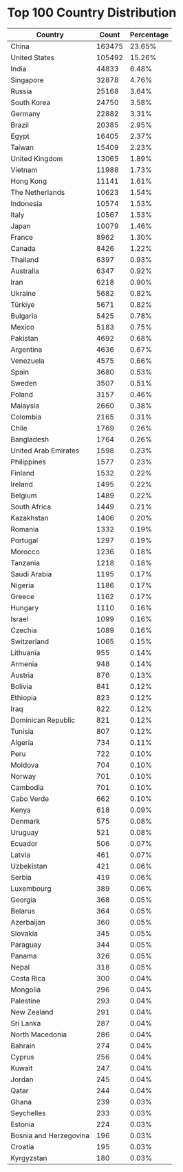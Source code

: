 # Top 100 Country Distribution
| Country | Count | Percentage |
|----|----|----|
| China | 163475 | 23.65% |
| United States | 105492 | 15.26% |
| India | 44833 | 6.48% |
| Singapore | 32878 | 4.76% |
| Russia | 25168 | 3.64% |
| South Korea | 24750 | 3.58% |
| Germany | 22882 | 3.31% |
| Brazil | 20385 | 2.95% |
| Egypt | 16405 | 2.37% |
| Taiwan | 15409 | 2.23% |
| United Kingdom | 13065 | 1.89% |
| Vietnam | 11988 | 1.73% |
| Hong Kong | 11141 | 1.61% |
| The Netherlands | 10623 | 1.54% |
| Indonesia | 10574 | 1.53% |
| Italy | 10567 | 1.53% |
| Japan | 10079 | 1.46% |
| France | 8962 | 1.30% |
| Canada | 8426 | 1.22% |
| Thailand | 6397 | 0.93% |
| Australia | 6347 | 0.92% |
| Iran | 6218 | 0.90% |
| Ukraine | 5682 | 0.82% |
| Türkiye | 5671 | 0.82% |
| Bulgaria | 5425 | 0.78% |
| Mexico | 5183 | 0.75% |
| Pakistan | 4692 | 0.68% |
| Argentina | 4636 | 0.67% |
| Venezuela | 4575 | 0.66% |
| Spain | 3680 | 0.53% |
| Sweden | 3507 | 0.51% |
| Poland | 3157 | 0.46% |
| Malaysia | 2660 | 0.38% |
| Colombia | 2165 | 0.31% |
| Chile | 1769 | 0.26% |
| Bangladesh | 1764 | 0.26% |
| United Arab Emirates | 1598 | 0.23% |
| Philippines | 1577 | 0.23% |
| Finland | 1532 | 0.22% |
| Ireland | 1495 | 0.22% |
| Belgium | 1489 | 0.22% |
| South Africa | 1449 | 0.21% |
| Kazakhstan | 1406 | 0.20% |
| Romania | 1332 | 0.19% |
| Portugal | 1297 | 0.19% |
| Morocco | 1236 | 0.18% |
| Tanzania | 1218 | 0.18% |
| Saudi Arabia | 1195 | 0.17% |
| Nigeria | 1186 | 0.17% |
| Greece | 1162 | 0.17% |
| Hungary | 1110 | 0.16% |
| Israel | 1099 | 0.16% |
| Czechia | 1089 | 0.16% |
| Switzerland | 1065 | 0.15% |
| Lithuania | 955 | 0.14% |
| Armenia | 948 | 0.14% |
| Austria | 876 | 0.13% |
| Bolivia | 841 | 0.12% |
| Ethiopia | 823 | 0.12% |
| Iraq | 822 | 0.12% |
| Dominican Republic | 821 | 0.12% |
| Tunisia | 807 | 0.12% |
| Algeria | 734 | 0.11% |
| Peru | 722 | 0.10% |
| Moldova | 704 | 0.10% |
| Norway | 701 | 0.10% |
| Cambodia | 701 | 0.10% |
| Cabo Verde | 662 | 0.10% |
| Kenya | 618 | 0.09% |
| Denmark | 575 | 0.08% |
| Uruguay | 521 | 0.08% |
| Ecuador | 506 | 0.07% |
| Latvia | 461 | 0.07% |
| Uzbekistan | 421 | 0.06% |
| Serbia | 419 | 0.06% |
| Luxembourg | 389 | 0.06% |
| Georgia | 368 | 0.05% |
| Belarus | 364 | 0.05% |
| Azerbaijan | 360 | 0.05% |
| Slovakia | 345 | 0.05% |
| Paraguay | 344 | 0.05% |
| Panama | 326 | 0.05% |
| Nepal | 318 | 0.05% |
| Costa Rica | 300 | 0.04% |
| Mongolia | 296 | 0.04% |
| Palestine | 293 | 0.04% |
| New Zealand | 291 | 0.04% |
| Sri Lanka | 287 | 0.04% |
| North Macedonia | 286 | 0.04% |
| Bahrain | 274 | 0.04% |
| Cyprus | 256 | 0.04% |
| Kuwait | 247 | 0.04% |
| Jordan | 245 | 0.04% |
| Qatar | 244 | 0.04% |
| Ghana | 239 | 0.03% |
| Seychelles | 233 | 0.03% |
| Estonia | 224 | 0.03% |
| Bosnia and Herzegovina | 196 | 0.03% |
| Croatia | 195 | 0.03% |
| Kyrgyzstan | 180 | 0.03% |
